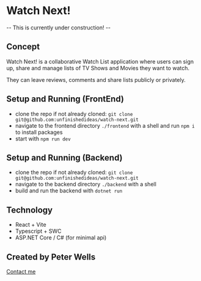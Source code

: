 # Watch Next!

-- This is currently under construction! --

## Concept

Watch Next! is a collaborative Watch List application where users can sign up, share and manage lists of TV Shows and Movies they want to watch.

They can leave reviews, comments and share lists publicly or privately.

## Setup and Running (FrontEnd)

- clone the repo if not already cloned: `git clone git@github.com:unfinishedideas/watch-next.git`
- navigate to the frontend directory `./frontend` with a shell and run `npm i` to install packages
- start with `npm run dev`

## Setup and Running (Backend)

- clone the repo if not already cloned: `git clone git@github.com:unfinishedideas/watch-next.git`
- navigate to the backend directory `./backend` with a shell 
- build and run the backend with `dotnet run`

## Technology

- React + Vite
- Typescript + SWC
- ASP.NET Core / C# (for minimal api)

## Created by Peter Wells

[Contact me](petewellspdx@gmail.com)
